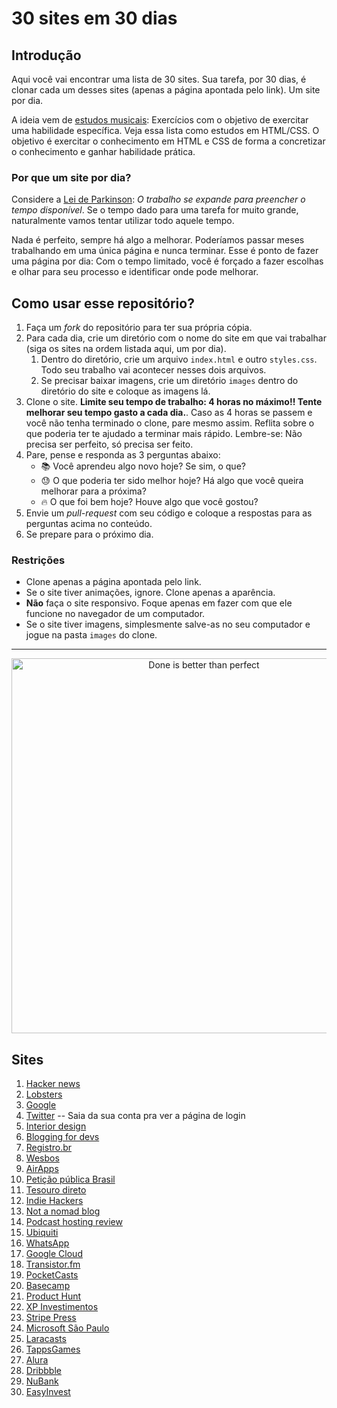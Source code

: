 # 30 sites em 30 dias

## Introdução

Aqui você vai encontrar uma lista de 30 sites. Sua tarefa, por 30 dias, é clonar cada um desses sites (apenas a página apontada pelo link). Um site por dia.

A ideia vem de [estudos musicais](https://pt.wikipedia.org/wiki/Estudo_(m%C3%BAsica)): Exercícios com o objetivo de exercitar uma habilidade específica.
Veja essa lista como estudos em HTML/CSS. O objetivo é exercitar o conhecimento em HTML e CSS de forma a concretizar o conhecimento e ganhar habilidade prática.

### Por que um site por dia?

Considere a [Lei de Parkinson](https://pt.wikipedia.org/wiki/Lei_de_Parkinson): _O trabalho se expande para preencher o tempo disponível_. Se o tempo dado para uma tarefa for muito grande, naturalmente vamos tentar utilizar todo aquele tempo.

Nada é perfeito, sempre há algo a melhorar. Poderíamos passar meses trabalhando em uma única página e nunca terminar.
Esse é ponto de fazer uma página por dia: Com o tempo limitado, você é forçado a fazer escolhas e olhar para seu processo e identificar onde pode melhorar.


## Como usar esse repositório?

1. Faça um _fork_ do repositório para ter sua própria cópia.
2. Para cada dia, crie um diretório com o nome do site em que vai trabalhar (siga os sites na ordem listada aqui, um por dia).
    1. Dentro do diretório, crie um arquivo `index.html` e outro `styles.css`. Todo seu trabalho vai acontecer nesses dois arquivos.
    1. Se precisar baixar imagens, crie um diretório `images` dentro do diretório do site e coloque as imagens lá.
4. Clone o site. **Limite seu tempo de trabalho: 4 horas no máximo!! Tente melhorar seu tempo gasto a cada dia.**. Caso as 4 horas se passem e você não tenha terminado o clone, pare mesmo assim. Reflita sobre o que poderia ter te ajudado a terminar mais rápido. Lembre-se: Não precisa ser perfeito, só precisa ser feito.
5. Pare, pense e responda as 3 perguntas abaixo:
    - 📚 Você aprendeu algo novo hoje? Se sim, o que?
    - 😓 O que poderia ter sido melhor hoje? Há algo que você queira melhorar para a próxima?
    - 🔥 O que foi bem hoje? Houve algo que você gostou?
6. Envie um _pull-request_ com seu código e coloque a respostas para as perguntas acima no conteúdo.
7. Se prepare para o próximo dia.

### Restrições

- Clone apenas a página apontada pelo link.
- Se o site tiver animações, ignore. Clone apenas a aparência.
- **Não** faça o site responsivo. Foque apenas em fazer com que ele funcione no navegador de um computador.
- Se o site tiver imagens, simplesmente salve-as no seu computador e jogue na pasta `images` do clone.

---

<p align="center">
    <img align="center" src="https://adamstacoviak.com/uploads/2012/02/done-is-better-than-perfect.png" width="600" alt="Done is better than perfect"/>
</p>

## Sites

1. [Hacker news](https://news.ycombinator.com/)
1. [Lobsters](https://lobste.rs/)
1. [Google](https://www.google.com/)
1. [Twitter](https://twitter.com/) -- Saia da sua conta pra ver a página de login
1. [Interior design](https://dribbble.com/shots/11998478-Decoore-Interior-Mobile-Concept)
1. [Blogging for devs](https://bloggingfordevs.com/blog/)
1. [Registro.br](https://registro.br/)
1. [Wesbos](https://wesbos.com/)
1. [AirApps](https://airapps.co/)
1. [Petição pública Brasil](https://peticaopublica.com.br/default.aspx)
1. [Tesouro direto](https://www.tesourodireto.com.br/)
1. [Indie Hackers](https://www.indiehackers.com/)
1. [Not a nomad blog](https://notanomadblog.com/categories/photography/)
1. [Podcast hosting review](https://podcasthosting.review/)
1. [Ubiquiti](https://www.ui.com/products/#default)
1. [WhatsApp](https://www.whatsapp.com/features/)
1. [Google Cloud](https://cloud.google.com/gcp/)
1. [Transistor.fm](https://transistor.fm/pricing/)
1. [PocketCasts](https://www.pocketcasts.com/)
1. [Basecamp](https://basecamp.com/before-and-after)
1. [Product Hunt](https://www.producthunt.com/)
1. [XP Investimentos](https://www.xpi.com.br/)
1. [Stripe Press](https://press.stripe.com/)
1. [Microsoft São Paulo](https://careers.microsoft.com/professionals/us/en/l-sao-paulo)
1. [Laracasts](https://laracasts.com/browse/all)
1. [TappsGames](http://tappsgames.com/)
1. [Alura](https://www.alura.com.br/planos-cursos-online)
1. [Dribbble](https://dribbble.com/)
1. [NuBank](https://nubank.com.br/)
1. [EasyInvest](https://www.easynvest.com.br/)
